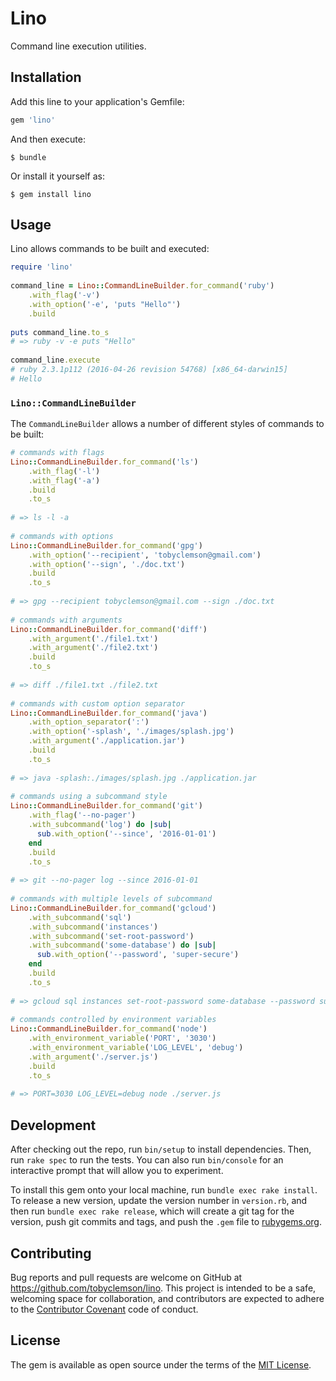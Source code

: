# Lino

Command line execution utilities.

## Installation

Add this line to your application's Gemfile:

```ruby
gem 'lino'
```

And then execute:

    $ bundle

Or install it yourself as:

    $ gem install lino

## Usage

Lino allows commands to be built and executed:

```ruby
require 'lino'
  
command_line = Lino::CommandLineBuilder.for_command('ruby')
    .with_flag('-v')
    .with_option('-e', 'puts "Hello"')
    .build
    
puts command_line.to_s 
# => ruby -v -e puts "Hello"
  
command_line.execute 
# ruby 2.3.1p112 (2016-04-26 revision 54768) [x86_64-darwin15]
# Hello
```

### `Lino::CommandLineBuilder`

The `CommandLineBuilder` allows a number of different styles of commands to be built:

```ruby
# commands with flags
Lino::CommandLineBuilder.for_command('ls')
    .with_flag('-l')
    .with_flag('-a')
    .build
    .to_s
    
# => ls -l -a
  
# commands with options
Lino::CommandLineBuilder.for_command('gpg')
    .with_option('--recipient', 'tobyclemson@gmail.com')
    .with_option('--sign', './doc.txt')
    .build
    .to_s 
    
# => gpg --recipient tobyclemson@gmail.com --sign ./doc.txt
  
# commands with arguments
Lino::CommandLineBuilder.for_command('diff')
    .with_argument('./file1.txt')
    .with_argument('./file2.txt')
    .build
    .to_s 
    
# => diff ./file1.txt ./file2.txt
  
# commands with custom option separator
Lino::CommandLineBuilder.for_command('java')
    .with_option_separator(':')
    .with_option('-splash', './images/splash.jpg')
    .with_argument('./application.jar')
    .build
    .to_s 
    
# => java -splash:./images/splash.jpg ./application.jar
  
# commands using a subcommand style
Lino::CommandLineBuilder.for_command('git')
    .with_flag('--no-pager')
    .with_subcommand('log') do |sub|
      sub.with_option('--since', '2016-01-01')
    end
    .build
    .to_s
    
# => git --no-pager log --since 2016-01-01
  
# commands with multiple levels of subcommand
Lino::CommandLineBuilder.for_command('gcloud')
    .with_subcommand('sql')
    .with_subcommand('instances')
    .with_subcommand('set-root-password')
    .with_subcommand('some-database') do |sub|
      sub.with_option('--password', 'super-secure')
    end
    .build
    .to_s
    
# => gcloud sql instances set-root-password some-database --password super-secure
  
# commands controlled by environment variables
Lino::CommandLineBuilder.for_command('node')
    .with_environment_variable('PORT', '3030')
    .with_environment_variable('LOG_LEVEL', 'debug')
    .with_argument('./server.js')
    .build
    .to_s
    
# => PORT=3030 LOG_LEVEL=debug node ./server.js
```

## Development

After checking out the repo, run `bin/setup` to install dependencies. Then, run `rake spec` to run the tests. You can also run `bin/console` for an interactive prompt that will allow you to experiment.

To install this gem onto your local machine, run `bundle exec rake install`. To release a new version, update the version number in `version.rb`, and then run `bundle exec rake release`, which will create a git tag for the version, push git commits and tags, and push the `.gem` file to [rubygems.org](https://rubygems.org).

## Contributing

Bug reports and pull requests are welcome on GitHub at https://github.com/tobyclemson/lino. This project is intended to be a safe, welcoming space for collaboration, and contributors are expected to adhere to the [Contributor Covenant](http://contributor-covenant.org) code of conduct.


## License

The gem is available as open source under the terms of the [MIT License](http://opensource.org/licenses/MIT).

